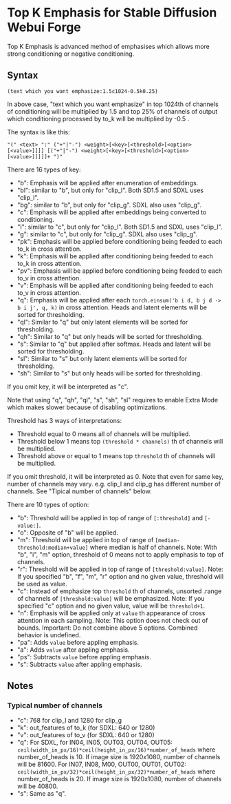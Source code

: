 # Top K Emphasis for Stable Diffusion Webui Forge
Top K Emphasis is advanced method of emphasises which allows more strong conditioning or negative conditioning.
## Syntax
`(text which you want emphasize:1.5c1024-0.5k0.25)`

In above case, "text which you want emphasize" in top 1024th of channels of conditioning will be multiplied by 1.5 and top 25% of channels of output which conditioning processed by to_k will be multiplied by -0.5 .

The syntax is like this:

`"(" <text> ":" ("+"|"-") <weight>[<key>[<threshold>[<option>[<value>]]]] [("+"|"-") <weight>[<key>[<threshold>[<option>[<value>]]]]]+ ")"`

There are 16 types of key:
- "b": Emphasis will be applied after enumeration of embeddings.
- "bl": similar to "b", but only for "clip_l". Both SD1.5 and SDXL uses "clip_l".
- "bg": similar to "b", but only for "clip_g". SDXL also uses "clip_g".
- "c": Emphasis will be applied after embeddings being converted to conditioning.
- "l": similar to "c", but only for "clip_l". Both SD1.5 and SDXL uses "clip_l".
- "g": similar to "c", but only for "clip_g". SDXL also uses "clip_g".
- "pk": Emphasis will be applied before conditioning being feeded to each to_k in cross attention.
- "k": Emphasis will be applied after conditioning being feeded to each to_k in cross attention.
- "pv": Emphasis will be applied before conditioning being feeded to each to_v in cross attention.
- "v": Emphasis will be applied after conditioning being feeded to each to_v in cross attention.
- "q": Emphasis will be applied after each `torch.einsum('b i d, b j d -> b i j', q, k)` in cross attention. Heads and latent elements will be sorted for thresholding.
- "ql": Similar to "q" but only latent elements will be sorted for thresholding.
- "qh": Similar to "q" but only heads will be sorted for thresholding.
- "s": Similar to "q" but applied after softmax. Heads and latent will be sorted for thresholding.
- "sl": Similar to "s" but only latent elements will be sorted for thresholding.
- "sh": Similar to "s" but only heads will be sorted for thresholding.

If you omit key, it will be interpreted as "c".

Note that using "q", "qh", "ql", "s", "sh", "sl" requires to enable Extra Mode which makes slower because of disabling optimizations.

Threshold has 3 ways of interpretations:
- Threshold equal to 0 means all of channels will be multiplied.
- Threshold below 1 means top `(threshold * channels)` th of channels will be multiplied.
- Threshold above or equal to 1 means top `threshold` th of channels will be multiplied.

If you omit threshold, it will be interpreted as 0.
Note that even for same key, number of channels may vary. e.g. clip_l and clip_g has different number of channels. See "Tipical number of channels" below.

There are 10 types of option:
- "b": Threshold will be applied in top of range of `[:threshold]` and `[-value:]`.
- "o": Opposite of "b" will be applied.
- "m": Threshold will be applied in top of range of `[median-threshold:median+value]` where median is half of channels.
Note: With "b", "i", "m" option, threshold of 0 means not to apply emphasis to top of channels.
- "r": Threshold will be applied in top of range of `[threshold:value]`.
Note: If you specified "b", "f", "m", "r" option and no given value, threshold will be used as value.
- "c": Instead of emphasize top `threshold` th of channels, unsorted .range of channels of `[threshold:value]` will be emphasized.
Note: If you specified "c" option and no given value, value will be `threshold+1`.
- "n": Emphasis will be applied only at `value` th appearance of cross attention in each sampling.
Note: This option does not check out of bounds.
Important: Do not combine above 5 options. Combined behavior is undefined.
- "pa": Adds `value` before appling emphasis.
- "a": Adds `value` after appling emphasis.
- "ps": Subtracts `value` before appling emphasis.
- "s": Subtracts `value` after appling emphasis.
## Notes
### Typical number of channels
- "c": 768 for clip_l and 1280 for clip_g
- "k": out_features of to_k (for SDXL: 640 or 1280)
- "v": out_features of to_v (for SDXL: 640 or 1280)
- "q": For SDXL, for IN04, IN05, OUT03, OUT04, OUT05: `ceil(width_in_px/16)*ceil(height_in_px/16)*number_of_heads` where number_of_heads is 10.
If image size is 1920x1080, number of channels will be 81600.
For IN07, IN08, M00, OUT00, OUT01, OUT02: `ceil(width_in_px/32)*ceil(height_in_px/32)*number_of_heads` where number_of_heads is 20.
If image size is 1920x1080, number of channels will  be 40800.
- "s": Same as "q".